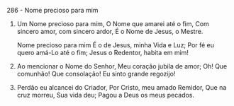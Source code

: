 286 - Nome precioso para mim

1. Um Nome precioso para mim,
   O Nome que amarei até o fim,
   Com sincero amor, com sincero ardor,
   É o Nome de Jesus, o Mestre.

   Nome precioso para mim
   É o de Jesus, minha Vida e Luz;
   Por fé eu quero amá-Lo até o fim;
   Jesus o Redentor, habita em mim!

2. Ao mencionar o Nome do Senhor,
   Meu coração jubila de amor;
   Oh! Que comunhão! Que consolação!
   Eu sinto grande regozijo!

3. Perdão eu alcancei do Criador,
   Por Cristo, meu amado Remidor,
   Que na cruz morreu, Sua vida deu;
   Pagou a Deus os meus pecados.
